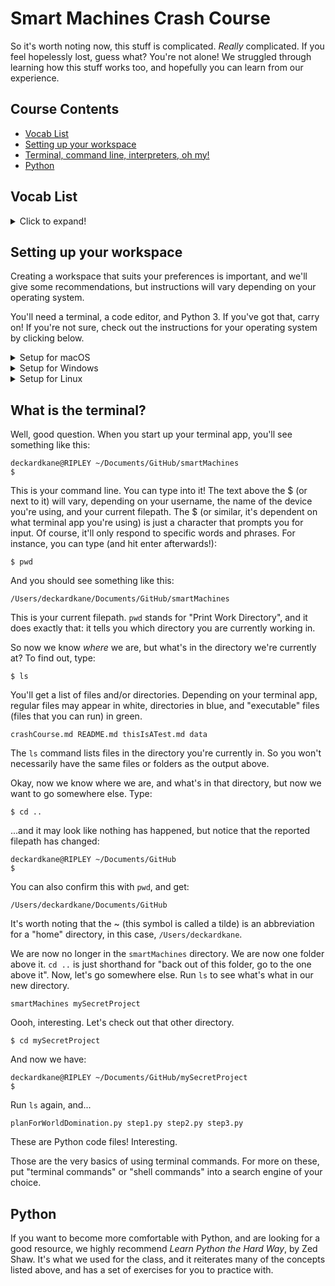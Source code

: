 # Smart Machines Crash Course
So it's worth noting now, this stuff is complicated. _Really_ complicated. If you feel hopelessly lost, guess what? You're not alone! We struggled through learning how this stuff works too, and hopefully you can learn from our experience.

## Course Contents
* [Vocab List](#vocab-list)
* [Setting up your workspace](#setting-up-your-workspace)
* [Terminal, command line, interpreters, oh my!](#what-is-the-terminal)
* [Python](#python)

## Vocab List
<details>
  <summary>Click to expand!</summary>

  Here are some words we'll be using throughout this document. We'll elaborate further down below, but here's a few to start:
  ### Terminal:
  The difference between a terminal, shell, and console is...fuzzy. Nerds could quibble all day about the exact definition of each, but for our purposes, a terminal is a special app used to write and send commands to our computer. If you've seen Tron, or any cheesy 90's hacker movies, you'll have seen something like this:
  ```
  $ whoami
  flynn
  ```
  This is a terminal. It uses a command-line style (basically, just text) interface that we can send commands to.

  ### Interpreter:
  In our case, Python.
  ### Filepath:
  The "path" through the folders/directories to reach a particular location. For example, "/Users/deckardkane/Documents".
  ### Directory:
  A folder, more or less.

</details>

## Setting up your workspace
Creating a workspace that suits your preferences is important, and we'll give some recommendations, but instructions will vary depending on your operating system.

You'll need a terminal, a code editor, and Python 3. If you've got that, carry on! If you're not sure, check out the instructions for your operating system by clicking below.

<details>
  <summary>Setup for macOS</summary>

  1. Install [Python 3](https://www.python.org/downloads/release/python-373/). Follow the link to the Python downloads page, select the macOS 64-bit/32-bit installer, and install it like you would any other program.
  2. Install a code/text editor of your choice. We recommend [Atom](https://atom.io/), but there are many other options, including [Sublime Text](https://www.sublimetext.com/3) and [Visual Studio Code](https://code.visualstudio.com/download).
  3. Make sure your code editor is easily accessible by putting it in your dock.
  4. Mac users already have a terminal app, appropriately titled "Terminal". Use the Spotlight tool to search for it, and add it to your dock as well. This will be how you run the code you write!


</details>

<details>
  <summary>Setup for Windows</summary>

  1. Install [Python 3](https://www.python.org/downloads/release/python-373/). Follow the link to the Python downloads page, select the Windows x86/64-bit installer, and install it like you would any other program.
    * TAKE NOTE: Windows users may have some choices to make about whether or not to add Python 3 to the system path. For now, check the box in the Python installer that adds it to the system path. It'll allow you to run the `python` command in your terminal without issue.
  2. Install a code/text editor of your choice. We recommend [Atom](https://atom.io/), but there are many other options, including [Sublime Text](https://www.sublimetext.com/3), [Visual Studio Code](https://code.visualstudio.com/download), and [Notepad++](https://notepad-plus-plus.org/download/v7.6.6.html).
  3. Make sure your code editor is easily accessible in your taskbar/Start Menu/whatever.
  4. Windows users have several options for terminal apps. The one that comes preinstalled is called PowerShell. Does it work? ...mostly. It can come with some weird quirks and errors. They're in no way impossible to solve, but if that intimidates you, it's worth checking out alternative terminal apps. We recommend [cmder](https://cmder.net/). It's highly customizable (and free!), and you can plug something like [git bash](https://git-scm.com/downloads) into it if you so desire.

</details>

<details>
  <summary>Setup for Linux</summary>
  1. Install [Python 3](https://www.python.org/downloads/release/python-373/). Follow the link to the Python downloads page, select the , and install it like you would any other program.
  2. Install a code/text editor of your choice. We recommend [Atom](https://atom.io/), but there are many other options, including [Sublime Text](https://www.sublimetext.com/3) and [Visual Studio Code](https://code.visualstudio.com/download).
  3. Make sure your code editor is easily accessible in your taskbar/dock.
  4. Linux

</details>

## What is the terminal?
Well, good question. When you start up your terminal app, you'll see something like this:
```
deckardkane@RIPLEY ~/Documents/GitHub/smartMachines
$
```
This is your command line. You can type into it! The text above the $ (or next to it) will vary, depending on your username, the name of the device you're using, and your current filepath. The $ (or similar, it's dependent on what terminal app you're using) is just a character that prompts you for input. Of course, it'll only respond to specific words and phrases. For instance, you can type (and hit enter afterwards!):
```
$ pwd
```
And you should see something like this:
```
/Users/deckardkane/Documents/GitHub/smartMachines
```
This is your current filepath. `pwd` stands for "Print Work Directory", and it does exactly that: it tells you which directory you are currently working in.

So now we know _where_ we are, but what's in the directory we're currently at? To find out, type:
```
$ ls
```
You'll get a list of files and/or directories. Depending on your terminal app, regular files may appear in white, directories in blue, and "executable" files (files that you can run) in green.
```
crashCourse.md README.md thisIsATest.md data
```
The `ls` command lists files in the directory you're currently in. So you won't necessarily have the same files or folders as the output above.

Okay, now we know where we are, and what's in that directory, but now we want to go somewhere else. Type:
```
$ cd ..
```
...and it may look like nothing has happened, but notice that the reported filepath has changed:
```
deckardkane@RIPLEY ~/Documents/GitHub
$
```
You can also confirm this with `pwd`, and get:
```
/Users/deckardkane/Documents/GitHub
```
It's worth noting that the ~ (this symbol is called a tilde) is an abbreviation for a "home" directory, in this case, `/Users/deckardkane`.

We are now no longer in the `smartMachines` directory. We are now one folder above it. `cd ..` is just shorthand for "back out of this folder, go to the one above it". Now, let's go somewhere else. Run `ls` to see what's what in our new directory.
```
smartMachines mySecretProject
```
Oooh, interesting. Let's check out that other directory.
```
$ cd mySecretProject
```
And now we have:
```
deckardkane@RIPLEY ~/Documents/GitHub/mySecretProject
$
```
Run `ls` again, and...
```
planForWorldDomination.py step1.py step2.py step3.py
```
These are Python code files! Interesting.

Those are the very basics of using terminal commands. For more on these, put "terminal commands" or "shell commands" into a search engine of your choice.

## Python
If you want to become more comfortable with Python, and are looking for a good resource, we highly recommend _Learn Python the Hard Way_, by Zed Shaw. It's what we used for the class, and it reiterates many of the concepts listed above, and has a set of exercises for you to practice with.

